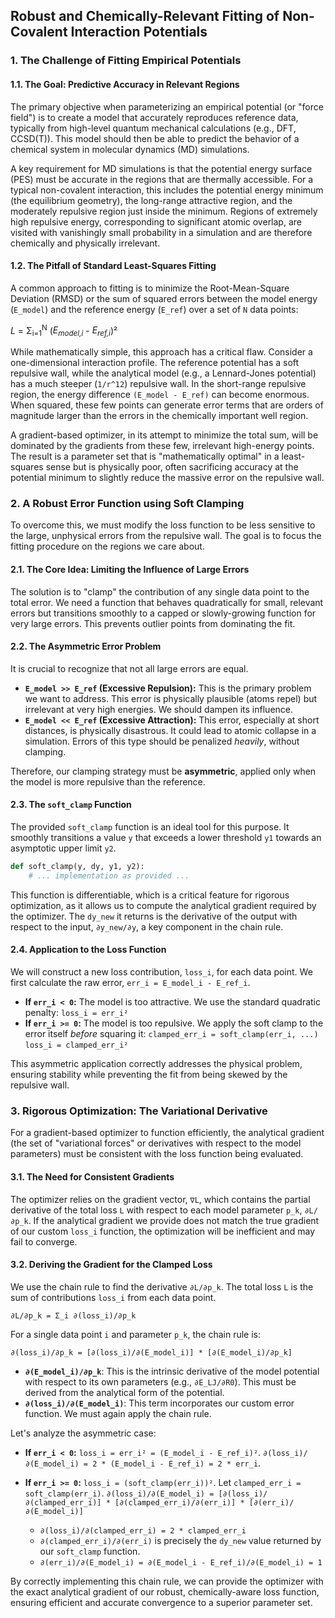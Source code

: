 
## Robust and Chemically-Relevant Fitting of Non-Covalent Interaction Potentials

### 1. The Challenge of Fitting Empirical Potentials

#### 1.1. The Goal: Predictive Accuracy in Relevant Regions
The primary objective when parameterizing an empirical potential (or "force field") is to create a model that accurately reproduces reference data, typically from high-level quantum mechanical calculations (e.g., DFT, CCSD(T)). This model should then be able to predict the behavior of a chemical system in molecular dynamics (MD) simulations.

A key requirement for MD simulations is that the potential energy surface (PES) must be accurate in the regions that are thermally accessible. For a typical non-covalent interaction, this includes the potential energy minimum (the equilibrium geometry), the long-range attractive region, and the moderately repulsive region just inside the minimum. Regions of extremely high repulsive energy, corresponding to significant atomic overlap, are visited with vanishingly small probability in a simulation and are therefore chemically and physically irrelevant.

#### 1.2. The Pitfall of Standard Least-Squares Fitting
A common approach to fitting is to minimize the Root-Mean-Square Deviation (RMSD) or the sum of squared errors between the model energy (`E_model`) and the reference energy (`E_ref`) over a set of `N` data points:

*L* = Σ<sub>i=1</sub><sup>N</sup> (*E<sub>model,i</sub>* - *E<sub>ref,i</sub>*)²

While mathematically simple, this approach has a critical flaw. Consider a one-dimensional interaction profile. The reference potential has a soft repulsive wall, while the analytical model (e.g., a Lennard-Jones potential) has a much steeper (`1/r^12`) repulsive wall. In the short-range repulsive region, the energy difference `(E_model - E_ref)` can become enormous. When squared, these few points can generate error terms that are orders of magnitude larger than the errors in the chemically important well region.

A gradient-based optimizer, in its attempt to minimize the total sum, will be dominated by the gradients from these few, irrelevant high-energy points. The result is a parameter set that is "mathematically optimal" in a least-squares sense but is physically poor, often sacrificing accuracy at the potential minimum to slightly reduce the massive error on the repulsive wall.

### 2. A Robust Error Function using Soft Clamping

To overcome this, we must modify the loss function to be less sensitive to the large, unphysical errors from the repulsive wall. The goal is to focus the fitting procedure on the regions we care about.

#### 2.1. The Core Idea: Limiting the Influence of Large Errors
The solution is to "clamp" the contribution of any single data point to the total error. We need a function that behaves quadratically for small, relevant errors but transitions smoothly to a capped or slowly-growing function for very large errors. This prevents outlier points from dominating the fit.

#### 2.2. The Asymmetric Error Problem
It is crucial to recognize that not all large errors are equal.
*   **`E_model >> E_ref` (Excessive Repulsion):** This is the primary problem we want to address. This error is physically plausible (atoms repel) but irrelevant at very high energies. We should dampen its influence.
*   **`E_model << E_ref` (Excessive Attraction):** This error, especially at short distances, is physically disastrous. It could lead to atomic collapse in a simulation. Errors of this type should be penalized *heavily*, without clamping.

Therefore, our clamping strategy must be **asymmetric**, applied only when the model is more repulsive than the reference.

#### 2.3. The `soft_clamp` Function
The provided `soft_clamp` function is an ideal tool for this purpose. It smoothly transitions a value `y` that exceeds a lower threshold `y1` towards an asymptotic upper limit `y2`.

```python
def soft_clamp(y, dy, y1, y2):
    # ... implementation as provided ...
```
This function is differentiable, which is a critical feature for rigorous optimization, as it allows us to compute the analytical gradient required by the optimizer. The `dy_new` it returns is the derivative of the output with respect to the input, `∂y_new/∂y`, a key component in the chain rule.

#### 2.4. Application to the Loss Function
We will construct a new loss contribution, `loss_i`, for each data point. We first calculate the raw error, `err_i = E_model_i - E_ref_i`.

*   **If `err_i < 0`:** The model is too attractive. We use the standard quadratic penalty:
    `loss_i = err_i²`
*   **If `err_i >= 0`:** The model is too repulsive. We apply the soft clamp to the error itself *before* squaring it:
    `clamped_err_i = soft_clamp(err_i, ...)`
    `loss_i = clamped_err_i²`

This asymmetric application correctly addresses the physical problem, ensuring stability while preventing the fit from being skewed by the repulsive wall.

### 3. Rigorous Optimization: The Variational Derivative

For a gradient-based optimizer to function efficiently, the analytical gradient (the set of "variational forces" or derivatives with respect to the model parameters) must be consistent with the loss function being evaluated.

#### 3.1. The Need for Consistent Gradients
The optimizer relies on the gradient vector, `∇L`, which contains the partial derivative of the total loss `L` with respect to each model parameter `p_k`, `∂L/∂p_k`. If the analytical gradient we provide does not match the true gradient of our custom `loss_i` function, the optimization will be inefficient and may fail to converge.

#### 3.2. Deriving the Gradient for the Clamped Loss
We use the chain rule to find the derivative `∂L/∂p_k`. The total loss `L` is the sum of contributions `loss_i` from each data point.

`∂L/∂p_k = Σ_i ∂(loss_i)/∂p_k`

For a single data point `i` and parameter `p_k`, the chain rule is:

`∂(loss_i)/∂p_k = [∂(loss_i)/∂(E_model_i)] * [∂(E_model_i)/∂p_k]`

*   **`∂(E_model_i)/∂p_k`**: This is the intrinsic derivative of the model potential with respect to its own parameters (e.g., `∂E_LJ/∂R0`). This must be derived from the analytical form of the potential.
*   **`∂(loss_i)/∂(E_model_i)`**: This term incorporates our custom error function. We must again apply the chain rule.

Let's analyze the asymmetric case:
*   **If `err_i < 0`:** `loss_i = err_i² = (E_model_i - E_ref_i)²`.
    `∂(loss_i)/∂(E_model_i) = 2 * (E_model_i - E_ref_i) = 2 * err_i`.

*   **If `err_i >= 0`:** `loss_i = (soft_clamp(err_i))²`. Let `clamped_err_i = soft_clamp(err_i)`.
    `∂(loss_i)/∂(E_model_i) = [∂(loss_i)/∂(clamped_err_i)] * [∂(clamped_err_i)/∂(err_i)] * [∂(err_i)/∂(E_model_i)]`
    *   `∂(loss_i)/∂(clamped_err_i) = 2 * clamped_err_i`
    *   `∂(clamped_err_i)/∂(err_i)` is precisely the `dy_new` value returned by our `soft_clamp` function.
    *   `∂(err_i)/∂(E_model_i) = ∂(E_model_i - E_ref_i)/∂(E_model_i) = 1`

By correctly implementing this chain rule, we can provide the optimizer with the exact analytical gradient of our robust, chemically-aware loss function, ensuring efficient and accurate convergence to a superior parameter set.
